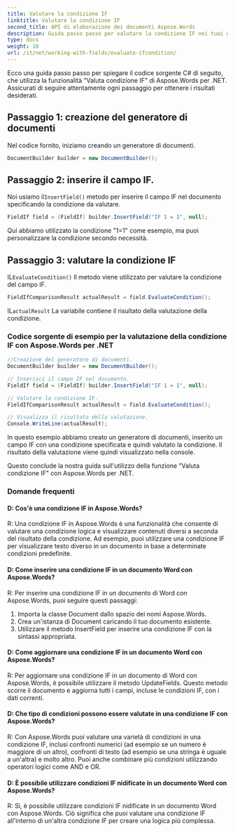 ```yaml
---
title: Valutare la condizione IF
linktitle: Valutare la condizione IF
second_title: API di elaborazione dei documenti Aspose.Words
description: Guida passo passo per valutare la condizione IF nei tuoi documenti Word con Aspose.Words per .NET.
type: docs
weight: 10
url: /it/net/working-with-fields/evaluate-ifcondition/
---
```


Ecco una guida passo passo per spiegare il codice sorgente C# di seguito, che utilizza la funzionalità "Valuta condizione IF" di Aspose.Words per .NET. Assicurati di seguire attentamente ogni passaggio per ottenere i risultati desiderati.

## Passaggio 1: creazione del generatore di documenti

Nel codice fornito, iniziamo creando un generatore di documenti.

```csharp
DocumentBuilder builder = new DocumentBuilder();
```

## Passaggio 2: inserire il campo IF.

 Noi usiamo il`InsertField()` metodo per inserire il campo IF nel documento specificando la condizione da valutare.

```csharp
FieldIf field = (FieldIf) builder.InsertField("IF 1 = 1", null);
```

Qui abbiamo utilizzato la condizione "1=1" come esempio, ma puoi personalizzare la condizione secondo necessità.

## Passaggio 3: valutare la condizione IF

 IL`EvaluateCondition()` Il metodo viene utilizzato per valutare la condizione del campo IF.

```csharp
FieldIfComparisonResult actualResult = field.EvaluateCondition();
```

 IL`actualResult` La variabile contiene il risultato della valutazione della condizione.

### Codice sorgente di esempio per la valutazione della condizione IF con Aspose.Words per .NET

```csharp
//Creazione del generatore di documenti.
DocumentBuilder builder = new DocumentBuilder();

// Inserisci il campo IF nel documento.
FieldIf field = (FieldIf) builder.InsertField("IF 1 = 1", null);

// Valutare la condizione IF.
FieldIfComparisonResult actualResult = field.EvaluateCondition();

// Visualizza il risultato della valutazione.
Console.WriteLine(actualResult);
```

In questo esempio abbiamo creato un generatore di documenti, inserito un campo IF con una condizione specificata e quindi valutato la condizione. Il risultato della valutazione viene quindi visualizzato nella console.

Questo conclude la nostra guida sull'utilizzo della funzione "Valuta condizione IF" con Aspose.Words per .NET.

### Domande frequenti

#### D: Cos'è una condizione IF in Aspose.Words?

R: Una condizione IF in Aspose.Words è una funzionalità che consente di valutare una condizione logica e visualizzare contenuti diversi a seconda del risultato della condizione. Ad esempio, puoi utilizzare una condizione IF per visualizzare testo diverso in un documento in base a determinate condizioni predefinite.

#### D: Come inserire una condizione IF in un documento Word con Aspose.Words?

R: Per inserire una condizione IF in un documento di Word con Aspose.Words, puoi seguire questi passaggi:

1. Importa la classe Document dallo spazio dei nomi Aspose.Words.
2. Crea un'istanza di Document caricando il tuo documento esistente.
3. Utilizzare il metodo InsertField per inserire una condizione IF con la sintassi appropriata.


#### D: Come aggiornare una condizione IF in un documento Word con Aspose.Words?

R: Per aggiornare una condizione IF in un documento di Word con Aspose.Words, è possibile utilizzare il metodo UpdateFields. Questo metodo scorre il documento e aggiorna tutti i campi, incluse le condizioni IF, con i dati correnti.

#### D: Che tipo di condizioni possono essere valutate in una condizione IF con Aspose.Words?

R: Con Aspose.Words puoi valutare una varietà di condizioni in una condizione IF, inclusi confronti numerici (ad esempio se un numero è maggiore di un altro), confronti di testo (ad esempio se una stringa è uguale a un'altra) e molto altro. Puoi anche combinare più condizioni utilizzando operatori logici come AND e OR.

#### D: È possibile utilizzare condizioni IF nidificate in un documento Word con Aspose.Words?

R: Sì, è possibile utilizzare condizioni IF nidificate in un documento Word con Aspose.Words. Ciò significa che puoi valutare una condizione IF all'interno di un'altra condizione IF per creare una logica più complessa.